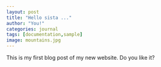 ```yaml
---
layout: post
title: "Hello sista ..."
author: "You!"
categories: journal
tags: [documentation,sample]
image: mountains.jpg
---
```


This is my first blog post of my new website. Do you like it? 
